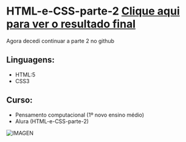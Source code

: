 ﻿# HTML-e-CSS-parte-2 [Clique aqui para ver o resultado final](https://w3spr0.github.io/HTML-e-CSS-parte-2/16%20-%20Conclus%C3%A3o/index.html) 
 Agora decedi continuar a parte 2 no github
## Linguagens:
- HTML:5
- CSS3
## Curso:
- Pensamento computacional (1º novo ensino médio)
- Alura (HTML-e-CSS-parte-2)

![IMAGEN](https://angelicaalbuquerque.github.io/barbearia_alura/logo-branco.png)
